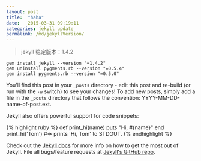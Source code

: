 ```yaml
---
layout: post
title:  "haha"
date:   2015-03-31 09:19:11
categories: jekyll update
permalink: /md/jekyllVersion/
---
```

>jekyll 稳定版本：1.4.2

```
gem install jekyll --version "=1.4.2"
gem uninstall pygments.rb --version "=0.5.4"
gem install pygments.rb --version "=0.5.0"
```

You'll find this post in your `_posts` directory - edit this post and re-build (or run with the `-w` switch) to see your changes!
To add new posts, simply add a file in the `_posts` directory that follows the convention: YYYY-MM-DD-name-of-post.ext.

Jekyll also offers powerful support for code snippets:

{% highlight ruby %}
def print_hi(name)
  puts "Hi, #{name}"
end
print_hi('Tom')
#=> prints 'Hi, Tom' to STDOUT.
{% endhighlight %}

Check out the [Jekyll docs][jekyll] for more info on how to get the most out of Jekyll. File all bugs/feature requests at [Jekyll's GitHub repo][jekyll-gh].

[jekyll-gh]: https://github.com/mojombo/jekyll
[jekyll]:    http://jekyllrb.com

